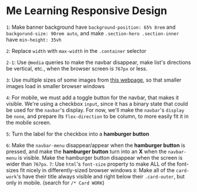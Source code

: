 # Me Learning Responsive Design
``1``: Make banner background have ``background-position: 65% 8rem`` and ``backgorund-size: 90rem auto``, and make ``.section-hero .section-inner`` have ``min-height: 35vh``

``2``: Replace ``width`` with ``max-width`` in the ``.container`` selector

``2-1``: Use ``@media`` queries to make the navbar disappear, make list's directions be vertical, etc., when the browser screen is ``767px`` or less.

``3``: Use multiple sizes of some images from [this webpage](https://www.responsivebreakpoints.com/), so that smaller images load in smaller browser windows

``4``: For mobile, we must add a toggle button for the navbar, that makes it visible. We're using a checkbox ``input``, since it has a binary state that could be used for the ``navbar``'s display. For now, we'll make the ``navbar``'s ``display`` be ``none``, and prepare its ``flex-direction`` to be column, to more easily fit it in the mobile screen.

``5``: Turn the label for the checkbox into a __hamburger button__

``6``: Make the ``navbar-menu`` disappear/appear when the __hamburger button__ is pressed, and make the __hamburger button__ turn into an __X__ when the ``navbar-menu`` is visible. Make the hamburger button disappear when the screen is wider than ``767px``.
``7``: Use ``html``'s ``font-size`` property to make ALL of the font-sizes fit nicely in differently-sized browser windows
``8``: Make all of the ``card-work``'s have their title always visible and right below their ``.card-outer``, but only in mobile. (search for ``/* Card WORK``)
